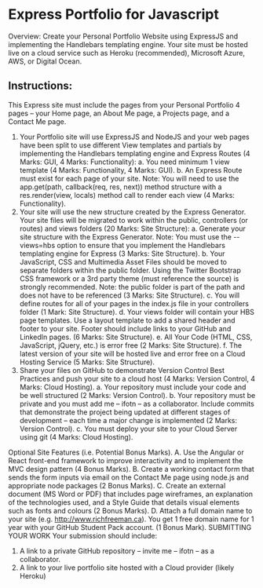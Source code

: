 # Express Portfolio for Javascript
Overview: Create your Personal Portfolio Website using ExpressJS and implementing the Handlebars templating engine. Your site must be hosted live on a cloud service such as Heroku (recommended), Microsoft Azure, AWS, or Digital Ocean.

## Instructions:
This Express site must include the pages from your Personal Portfolio 4 pages – your Home page, an About Me page, a Projects page, and a Contact Me page.

1.	Your Portfolio site will use ExpressJS and NodeJS and your web pages have been split to use different View templates and partials by implementing the Handlebars templating engine and Express Routes (4 Marks: GUI, 4 Marks: Functionality):
a.	You need minimum 1 view template (4 Marks: Functionality, 4 Marks: GUI).
b.	An Express Route must exist for each page of your site. Note: You will need to use the app.get(path, callback(req, res, next)) method structure with a res.render(view, locals) method call to render each view (4 Marks: Functionality).
2.	Your site will use the new structure created by the Express Generator. Your site files will be migrated to work within the public, controllers (or routes) and views folders (20 Marks: Site Structure):
a.	Generate your site structure with the Express Generator. Note: You must use the 
--views=hbs option to ensure that you implement the Handlebars templating engine for Express (3 Marks: Site Structure).
b.	Your JavaScript, CSS and Multimedia Asset Files should be moved to separate folders within the public folder. Using the Twitter Bootstrap CSS framework or a 3rd party theme (must reference the source) is strongly recommended.  Note: the public folder is part of the path and does not have to be referenced (3 Marks: Site Structure).
c.	You will define routes for all of your pages in the index.js file in your controllers folder (1 Mark: Site Structure).
d.	Your views folder will contain your HBS page templates. Use a layout template to add a shared header and footer to your site. Footer should include links to your GitHub and LinkedIn pages. (6 Marks: Site Structure).
e.	All Your Code (HTML, CSS, JavaScript, jQuery, etc.) is error free (2 Marks: Site Structure).
f.	The latest version of your site will be hosted live and error free on a Cloud Hosting Service (5 Marks: Site Structure).
3.	Share your files on GitHub to demonstrate Version Control Best Practices and push your site to a cloud host (4 Marks: Version Control, 4 Marks: Cloud Hosting).
a.	Your repository must include your code and be well structured (2 Marks: Version Control).
b.	Your repository must be private and you must add me – ifotn – as a collaborator.  Include commits that demonstrate the project being updated at different stages of development – each time a major change is implemented (2 Marks: Version Control).
c.	You must deploy your site to your Cloud Server using git (4 Marks: Cloud Hosting).

Optional Site Features (i.e. Potential Bonus Marks).
A.	Use the Angular or React front-end framework to improve interactivity and to implement the MVC design pattern (4 Bonus Marks).
B.	Create a working contact form that sends the form inputs via email on the Contact Me page using node.js and appropriate node packages (2 Bonus Marks).
C.	Create an external document (MS Word or PDF) that includes page wireframes, an explanation of the technologies used, and a Style Guide that details visual elements such as fonts and colours (2 Bonus Marks).
D.	Attach a full domain name to your site (e.g. http://www.richfreeman.ca).  You get 1 free domain name for 1 year with your GitHub Student Pack account. (1 Bonus Mark).
SUBMITTING YOUR WORK
Your submission should include:
1.	A link to a private GitHub repository – invite me – ifotn – as a collaborator.
2.	A link to your live portfolio site hosted with a Cloud provider (likely Heroku)
